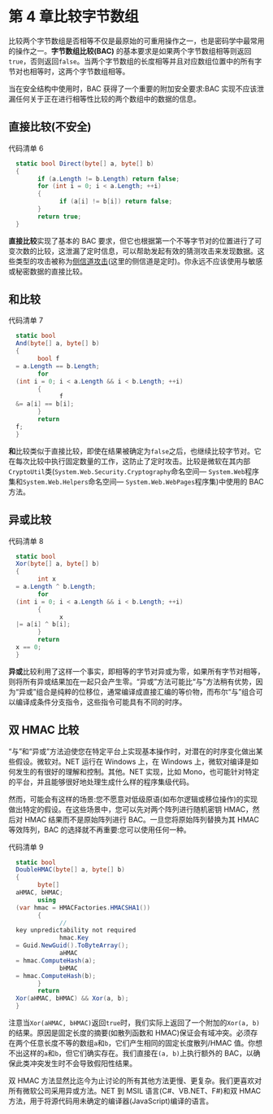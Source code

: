 # 第 4 章比较字节数组

比较两个字节数组是否相等不仅是最原始的可重用操作之一，也是密码学中最常用的操作之一。**字节数组比较(BAC)** 的基本要求是如果两个字节数组相等则返回`true`，否则返回`false`。当两个字节数组的长度相等并且对应数组位置中的所有字节对也相等时，这两个字节数组相等。

当在安全结构中使用时，BAC 获得了一个重要的附加安全要求:BAC 实现不应该泄漏任何关于正在进行相等性比较的两个数组中的数据的信息。

## 直接比较(不安全)

代码清单 6

```cs
  static bool Direct(byte[] a, byte[] b)
  {
        if (a.Length != b.Length) return false;
        for (int i = 0; i < a.Length; ++i)
        {
              if (a[i] != b[i]) return false;
        }
        return true;
  }

```

**直接比较**实现了基本的 BAC 要求，但它也根据第一个不等字节对的位置进行了可变次数的比较，这泄漏了定时信息，可以帮助发起有效的猜测攻击来发现数据。这些类型的攻击被称为[侧信道攻击](http://en.wikipedia.org/wiki/Side_channel_attack)(这里的侧信道是定时)。你永远不应该使用与敏感或秘密数据的直接比较。

## 和比较

代码清单 7

```cs
  static bool
  And(byte[] a, byte[] b)
  {
        bool f
  = a.Length == b.Length;
        for
  (int i = 0; i < a.Length && i < b.Length; ++i)
        {
              f
  &= a[i] == b[i];
        }
        return
  f;
  }

```

**和**比较类似于直接比较，即使在结果被确定为`false`之后，也继续比较字节对。它在每次比较中执行固定数量的工作，这防止了定时攻击。比较是微软在其内部`CryptoUtil`类(`System.Web.Security.Cryptography`命名空间— `System.Web`程序集和`System.Web.Helpers`命名空间— `System.Web.WebPages`程序集)中使用的 BAC 方法。

## 异或比较

代码清单 8

```cs
  static bool
  Xor(byte[] a, byte[] b)
  {
        int x
  = a.Length ^ b.Length;
        for
  (int i = 0; i < a.Length && i < b.Length; ++i)
        {
              x
  |= a[i] ^ b[i];
        }
        return
  x == 0;
  }

```

**异或**比较利用了这样一个事实，即相等的字节对异或为零，如果所有字节对相等，则将所有异或结果加在一起只会产生零。“异或”方法可能比“与”方法稍有优势，因为“异或”组合是纯粹的位移位，通常编译成直接汇编的等价物，而布尔“与”组合可以编译成条件分支指令，这些指令可能具有不同的时序。

## 双 HMAC 比较

“与”和“异或”方法迫使您在特定平台上实现基本操作时，对潜在的时序变化做出某些假设。微软对。NET 运行在 Windows 上，在 Windows 上，微软对编译是如何发生的有很好的理解和控制。其他。NET 实现，比如 Mono，也可能针对特定的平台，并且能够很好地处理生成什么样的程序集级代码。

然而，可能会有这样的场景:您不愿意对低级原语(如布尔逻辑或移位操作)的实现做出特定的假设。在这些场景中，您可以先对两个阵列进行随机密钥 HMAC，然后对 HMAC 结果而不是原始阵列进行 BAC。一旦您将原始阵列替换为其 HMAC 等效阵列，BAC 的选择就不再重要:您可以使用任何一种。

代码清单 9

```cs
  static bool
  DoubleHMAC(byte[] a, byte[] b)
  {
        byte[]
  aHMAC, bHMAC;
        using
  (var hmac = HMACFactories.HMACSHA1())
        {
              //
  key unpredictability not required
              hmac.Key
  = Guid.NewGuid().ToByteArray(); 
              aHMAC
  = hmac.ComputeHash(a);
              bHMAC
  = hmac.ComputeHash(b);
        }
        return
  Xor(aHMAC, bHMAC) && Xor(a, b);
  }

```

注意当`Xor(aHMAC, bHMAC)`返回`true`时，我们实际上返回了一个附加的`Xor(a, b)`的结果。原因是固定长度的摘要(如散列函数和 HMAC)保证会有域冲突。必须存在两个任意长度不等的数组`a`和`b`，它们产生相同的固定长度散列/HMAC 值。你想不出这样的`a`和`b`，但它们确实存在。我们直接在`(a, b)`上执行额外的 BAC，以确保此类冲突发生时不会导致假阳性结果。

双 HMAC 方法显然比迄今为止讨论的所有其他方法更慢、更复杂。我们更喜欢对所有微软公司采用异或方法。NET 到 MSIL 语言(C#、VB.NET、F#)和双 HMAC 方法，用于将源代码用未确定的编译器(JavaScript)编译的语言。
